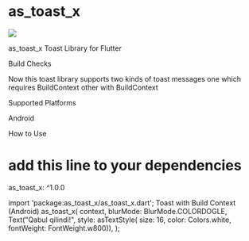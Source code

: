 # as_toast_x

![](gif.gif)


as_toast_x
Toast Library for Flutter

Build Checks

Now this toast library supports two kinds of toast messages one which requires BuildContext other with BuildContext

Supported Platforms

Android

How to Use
# add this line to your dependencies
as_toast_x: ^1.0.0

import 'package:as_toast_x/as_toast_x.dart';
Toast with Build Context (Android)
as_toast_x(
context,
blurMode: BlurMode.COLORDOGLE,
Text("Qabul qilindi!",
style: asTextStyle(
size: 16, color: Colors.white, fontWeight: FontWeight.w800)),
);
